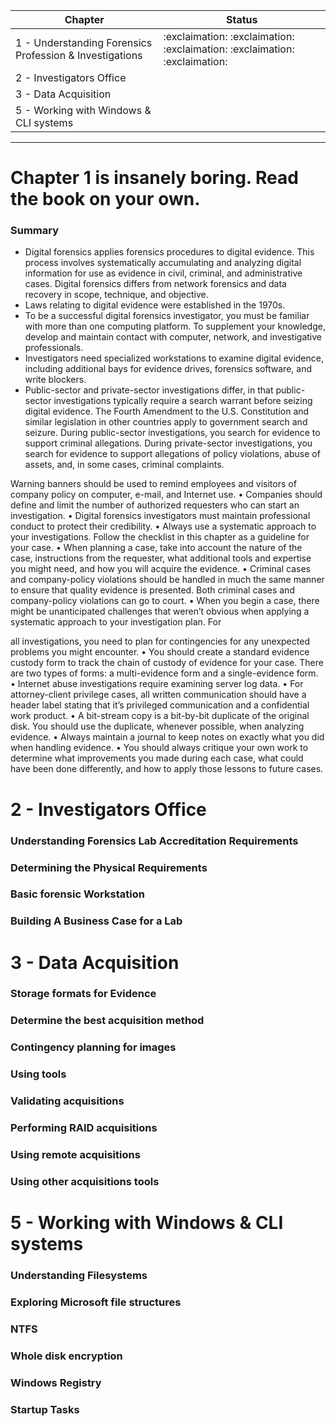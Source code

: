 | Chapter                                                 | Status |
| ------------------------------------------------------- | ------ |
| 1 - Understanding Forensics Profession & Investigations |  :exclaimation: :exclaimation: :exclaimation: :exclaimation: :exclaimation:       |
| 2 - Investigators Office                                |        |
| 3 - Data Acquisition                                    |        |
| 5 - Working with Windows & CLI systems                  |        |

---
# Chapter 1 is insanely boring. Read the book on your own.
### Summary
- Digital forensics applies forensics procedures to digital evidence. This process involves systematically accumulating and analyzing digital information for use as evidence in civil, criminal, and administrative cases. Digital forensics differs from network forensics and data recovery in scope, technique, and objective.
-  Laws relating to digital evidence were established in the 1970s.
-  To be a successful digital forensics investigator, you must be familiar with more than one computing platform. To supplement your knowledge,
develop and maintain contact with computer, network, and investigative professionals.
- Investigators need specialized workstations
to examine digital evidence, including
additional bays for evidence drives,
forensics software, and write blockers.
- Public-sector and private-sector
investigations differ, in that public-sector
investigations typically require a search
warrant before seizing digital evidence. The
Fourth Amendment to the U.S. Constitution
and similar legislation in other countries
apply to government search and seizure.
During public-sector investigations, you
search for evidence to support criminal
allegations. During private-sector
investigations, you search for evidence to
support allegations of policy violations,
abuse of assets, and, in some cases,
criminal complaints.


Warning banners should be used to remind
employees and visitors of company policy
on computer, e-mail, and Internet use.
• Companies should define and limit the
number of authorized requesters who can
start an investigation.
• Digital forensics investigators must
maintain professional conduct to protect
their credibility.
• Always use a systematic approach to your
investigations. Follow the checklist in this
chapter as a guideline for your case.
• When planning a case, take into account
the nature of the case, instructions from
the requester, what additional tools and
expertise you might need, and how you
will acquire the evidence.
• Criminal cases and company-policy
violations should be handled in much
the same manner to ensure that quality
evidence is presented. Both criminal cases
and company-policy violations can go to
court.
• When you begin a case, there might be
unanticipated challenges that weren’t
obvious when applying a systematic
approach to your investigation plan. For

all investigations, you need to plan for
contingencies for any unexpected problems
you might encounter.
• You should create a standard evidence
custody form to track the chain of custody
of evidence for your case. There are two
types of forms: a multi-evidence form and
a single-evidence form.
• Internet abuse investigations require
examining server log data.
• For attorney-client privilege cases, all
written communication should have a
header label stating that it’s privileged
communication and a confidential work
product.
• A bit-stream copy is a bit-by-bit duplicate
of the original disk. You should use the
duplicate, whenever possible, when
analyzing evidence.
• Always maintain a journal to keep notes
on exactly what you did when handling
evidence.
• You should always critique your own work
to determine what improvements you
made during each case, what could have
been done differently, and how to apply
those lessons to future cases.

# 2 - Investigators Office
### Understanding Forensics Lab Accreditation Requirements
### Determining the Physical Requirements
### Basic forensic Workstation
### Building A Business Case for a Lab
# 3 - Data Acquisition
### Storage formats for Evidence
### Determine the best acquisition method
### Contingency planning for images
### Using tools
### Validating acquisitions
### Performing RAID acquisitions
### Using remote acquisitions
### Using other acquisitions tools
# 5 - Working with Windows & CLI systems
### Understanding Filesystems
### Exploring Microsoft file structures
### NTFS
### Whole disk encryption
### Windows Registry
### Startup Tasks